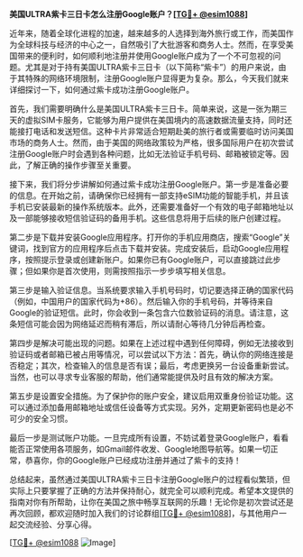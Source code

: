 **美国ULTRA紫卡三日卡怎么注册Google账户？[[TG💪+ @esim1088](https://t.me/s/esim1088)]**

近年来，随着全球化进程的加速，越来越多的人选择到海外旅行或工作，而美国作为全球科技与经济的中心之一，自然吸引了大批游客和商务人士。然而，在享受美国带来的便利时，如何顺利地注册并使用Google账户成为了一个不可忽视的问题。尤其是对于持有美国ULTRA紫卡三日卡（以下简称“紫卡”）的用户来说，由于其特殊的网络环境限制，注册Google账户显得更为复杂。那么，今天我们就来详细探讨一下，如何通过紫卡成功注册Google账户。

首先，我们需要明确什么是美国ULTRA紫卡三日卡。简单来说，这是一张为期三天的虚拟SIM卡服务，它能够为用户提供在美国境内的高速数据流量支持，同时还能接打电话和发送短信。这种卡片非常适合短期赴美的旅行者或需要临时访问美国市场的商务人士。然而，由于美国的网络政策较为严格，很多国际用户在初次尝试注册Google账户时会遇到各种问题，比如无法验证手机号码、邮箱被锁定等。因此，了解正确的操作步骤至关重要。

接下来，我们将分步讲解如何通过紫卡成功注册Google账户。第一步是准备必要的信息。在开始之前，请确保你已经拥有一部支持eSIM功能的智能手机，并且该手机已安装最新的操作系统版本。此外，还需要准备好一个有效的电子邮箱地址以及一部能够接收短信验证码的备用手机。这些信息将用于后续的账户创建过程。

第二步是下载并安装Google应用程序。打开你的手机应用商店，搜索“Google”关键词，找到官方的应用程序后点击下载并安装。完成安装后，启动Google应用程序，按照提示登录或创建新账户。如果你已有Google账户，可以直接跳过此步骤；但如果你是首次使用，则需按照指示一步步填写相关信息。

第三步是输入验证信息。当系统要求输入手机号码时，切记要选择正确的国家代码（例如，中国用户的国家代码为+86）。然后输入你的手机号码，并等待来自Google的验证短信。此时，你会收到一条包含六位数验证码的消息。请注意，这条短信可能会因为网络延迟而稍有滞后，所以请耐心等待几分钟后再检查。

第四步是解决可能出现的问题。如果在上述过程中遇到任何障碍，例如无法接收到验证码或者邮箱已被占用等情况，可以尝试以下方法：首先，确认你的网络连接是否稳定；其次，检查输入的信息是否有误；最后，考虑更换另一台设备重新尝试。当然，也可以寻求专业客服的帮助，他们通常能提供及时且有效的解决方案。

第五步是设置安全措施。为了保护你的账户安全，建议启用双重身份验证功能。这可以通过添加备用邮箱地址或信任设备等方式实现。另外，定期更新密码也是必不可少的安全习惯。

最后一步是测试账户功能。一旦完成所有设置，不妨试着登录Google账户，看看能否正常使用各项服务，如Gmail邮件收发、Google地图导航等。如果一切正常，恭喜你，你的Google账户已经成功注册并通过了紫卡的支持！

总结起来，虽然通过美国ULTRA紫卡三日卡注册Google账户的过程看似繁琐，但实际上只要掌握了正确的方法并保持耐心，就完全可以顺利完成。希望本文提供的指南对你有所帮助，让你在美国之旅中畅享互联网的乐趣！无论你是初次尝试还是再次回顾，都欢迎随时加入我们的讨论群组[[TG💪+ @esim1088](https://t.me/s/esim1088)]，与其他用户一起交流经验、分享心得。

[[TG💪+ @esim1088](https://t.me/s/esim1088) ![Image](https://i.postimg.cc/4NQfJmqS/Snipaste-2025-05-13-00-14-12.png)]